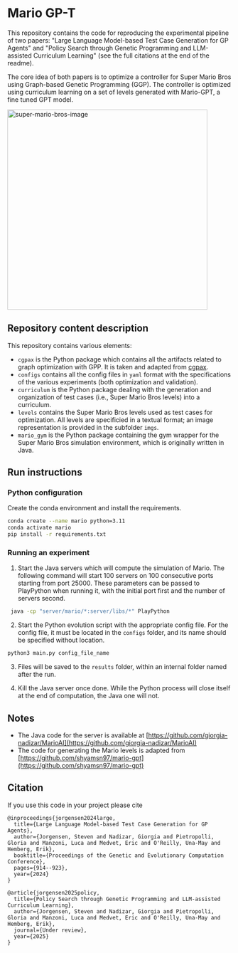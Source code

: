 # Mario GP-T

This repository contains the code for reproducing the experimental pipeline of two papers: "Large Language Model-based Test Case Generation for GP Agents" and "Policy Search through Genetic Programming and LLM-assisted Curriculum Learning" (see the full citations at the end of the readme).

The core idea of both papers is to optimize a controller for Super Mario Bros using Graph-based Genetic Programming (GGP).
The controller is optimized using curriculum learning on a set of levels generated with Mario-GPT, a fine tuned GPT model.

<img width="450" height="450" alt="super-mario-bros-image" src="https://github.com/user-attachments/assets/9aa3edc5-055f-48f1-8af0-8a4c8351dcea" />

## Repository content description
This repository contains various elements:
- `cgpax` is the Python package which contains all the artifacts related to graph optimization with GPP. It is taken and adapted from [cgpax](https://github.com/giorgia-nadizar/cgpax).
- `configs` contains all the config files in `yaml` format with the specifications of the various experiments (both optimization and validation).
- `curriculum` is the Python package dealing with the generation and organization of test cases (i.e., Super Mario Bros levels) into a curriculum.
- `levels` contains the Super Mario Bros levels used as test cases for optimization. All levels are specificied in a textual format; an image representation is provided in the subfolder `imgs`.
- `mario_gym` is the Python package containing the gym wrapper for the Super Mario Bros simulation environment, which is originally written in Java.

## Run instructions

### Python configuration

Create the conda environment and install the requirements.
```bash
conda create --name mario python=3.11
conda activate mario
pip install -r requirements.txt
```

### Running an experiment

1. Start the Java servers which will compute the simulation of Mario.
   The following command will start 100 servers on 100 consecutive ports starting from port 25000.
   These parameters can be passed to PlayPython when running it, with the initial port first and the number of servers
   second.

```bash
 java -cp "server/mario/*:server/libs/*" PlayPython
```

2. Start the Python evolution script with the appropriate config file.
   For the config file, it must be located in the `configs` folder, and its name should be specified without location.

```bash
python3 main.py config_file_name
```

3. Files will be saved to the `results` folder, within an internal folder named after the run.

4. Kill the Java server once done.
   While the Python process will close itself at the end of computation, the Java one will not.

## Notes

- The Java code for the server is available
  at [https://github.com/giorgia-nadizar/MarioAI](https://github.com/giorgia-nadizar/MarioAI)
- The code for generating the Mario levels is adapted
  from [https://github.com/shyamsn97/mario-gpt](https://github.com/shyamsn97/mario-gpt)

## Citation
If you use this code in your project please cite
```
@inproceedings{jorgensen2024large,
  title={Large Language Model-based Test Case Generation for GP Agents},
  author={Jorgensen, Steven and Nadizar, Giorgia and Pietropolli, Gloria and Manzoni, Luca and Medvet, Eric and O'Reilly, Una-May and Hemberg, Erik},
  booktitle={Proceedings of the Genetic and Evolutionary Computation Conference},
  pages={914--923},
  year={2024}
}
```
```
@article{jorgensen2025policy,
  title={Policy Search through Genetic Programming and LLM-assisted Curriculum Learning},
  author={Jorgensen, Steven and Nadizar, Giorgia and Pietropolli, Gloria and Manzoni, Luca and Medvet, Eric and O'Reilly, Una-May and Hemberg, Erik},
  journal={Under review},
  year={2025}
}
```
